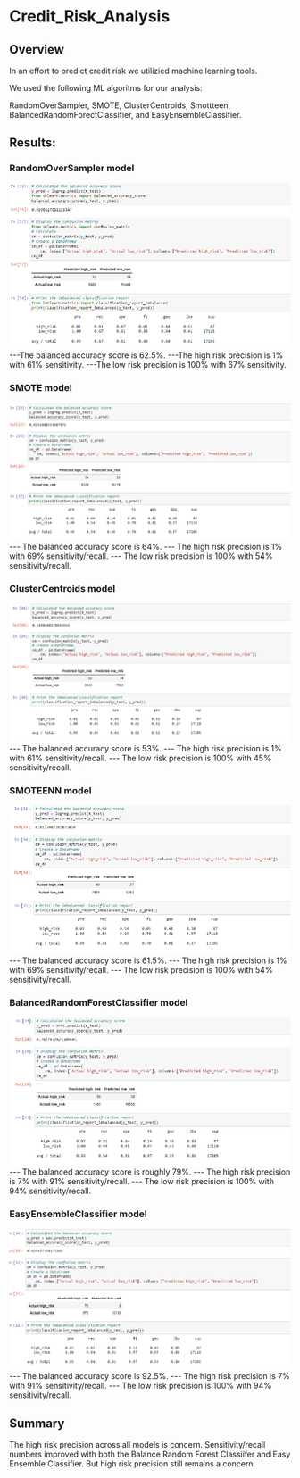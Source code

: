 # Credit_Risk_Analysis

## Overview
In an effort to predict credit risk we utilizied machine learning tools.

We used the following ML algoritms for our analysis:

RandomOverSampler, SMOTE, ClusterCentroids, Smottteen, BalancedRandomForectClassifier, and EasyEnsembleClassifier.


## Results:

### RandomOverSampler model
![oversample](/resources/oversample.png)
---The balanced accuracy score is 62.5%.
---The high risk precision is 1%  with 61% sensitivity.
---The low risk precision is 100% with 67% sensitivity.


### SMOTE model
![smote](/resources/smote.png)
--- The balanced accuracy score is 64%.
--- The high risk precision is 1%  with 69% sensitivity/recall.
--- The low risk precision is 100% with 54% sensitivity/recall.


### ClusterCentroids model
![cluster](/resources/cluster.png)
--- The balanced accuracy score is 53%.
--- The high risk precision is 1%  with 61% sensitivity/recall.
--- The low risk precision is 100% with 45% sensitivity/recall.


### SMOTEENN model
![smoteen](/resources/smoteen.png)
--- The balanced accuracy score is 61.5%.
--- The high risk precision is 1%  with 69% sensitivity/recall.
--- The low risk precision is 100% with 54% sensitivity/recall.


### BalancedRandomForestClassifier model
![randomforect](/resources/randomforest.png)
--- The balanced accuracy score is roughly 79%.
--- The high risk precision is 7%  with 91% sensitivity/recall.
--- The low risk precision is 100% with 94% sensitivity/recall.



### EasyEnsembleClassifier model
![easy](/resources/easy.png)
--- The balanced accuracy score is 92.5%.
--- The high risk precision is 7%  with 91% sensitivity/recall.
--- The low risk precision is 100% with 94% sensitivity/recall.

## Summary
The high risk precision across all models is concern. 
Sensitivity/recall numbers improved with both the Balance Random Forest Classiifer and Easy Ensemble Classifier. But high risk precision still remains a concern.
